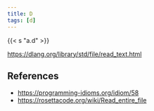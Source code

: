 ```yaml
---
title: D
tags: [d]
---
```


{{< s "a.d" >}}

<https://dlang.org/library/std/file/read_text.html>

## References

- <https://programming-idioms.org/idiom/58>
- <https://rosettacode.org/wiki/Read_entire_file>
